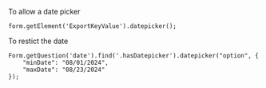 To allow a date picker

```
form.getElement('ExportKeyValue').datepicker();
```

To restict the date

```
Form.getQuestion('date').find('.hasDatepicker').datepicker("option", {
    "minDate": "08/01/2024",
    "maxDate": "08/23/2024"
});
```
